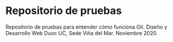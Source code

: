 # Repositorio de pruebas
Repositorio de pruebas para entender cómo funciona Git.
Diseño y Desarrollo Web Duoc UC, Sede Viña del Mar. Noviembre 2020.
